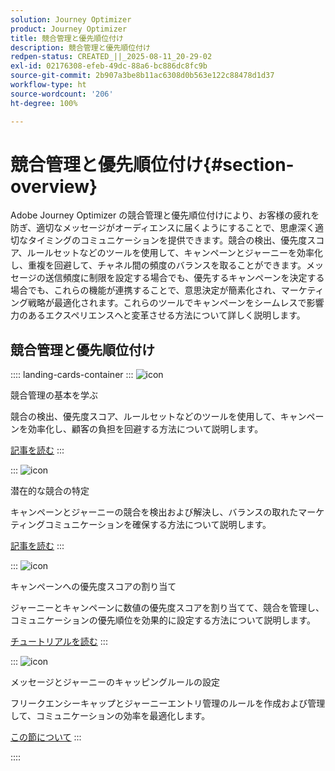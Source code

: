 ```yaml
---
solution: Journey Optimizer
product: Journey Optimizer
title: 競合管理と優先順位付け
description: 競合管理と優先順位付け
redpen-status: CREATED_||_2025-08-11_20-29-02
exl-id: 02176308-efeb-49dc-88a6-bc886dc8fc9b
source-git-commit: 2b907a3be8b11ac6308d0b563e122c88478d1d37
workflow-type: ht
source-wordcount: '206'
ht-degree: 100%

---
```


# 競合管理と優先順位付け{#section-overview}

Adobe Journey Optimizer の競合管理と優先順位付けにより、お客様の疲れを防ぎ、適切なメッセージがオーディエンスに届くようにすることで、思慮深く適切なタイミングのコミュニケーションを提供できます。競合の検出、優先度スコア、ルールセットなどのツールを使用して、キャンペーンとジャーニーを効率化し、重複を回避して、チャネル間の頻度のバランスを取ることができます。メッセージの送信頻度に制限を設定する場合でも、優先するキャンペーンを決定する場合でも、これらの機能が連携することで、意思決定が簡素化され、マーケティング戦略が最適化されます。これらのツールでキャンペーンをシームレスで影響力のあるエクスペリエンスへと変革させる方法について詳しく説明します。

## 競合管理と優先順位付け

:::: landing-cards-container
:::
![icon](https://cdn.experienceleague.adobe.com/icons/circle-play.svg)

競合管理の基本を学ぶ

競合の検出、優先度スコア、ルールセットなどのツールを使用して、キャンペーンを効率化し、顧客の負担を回避する方法について説明します。

[記事を読む](../using/conflict-prioritization/gs-conflict-prioritization.md)
:::

:::
![icon](https://cdn.experienceleague.adobe.com/icons/list-check.svg)

潜在的な競合の特定

キャンペーンとジャーニーの競合を検出および解決し、バランスの取れたマーケティングコミュニケーションを確保する方法について説明します。

[記事を読む](../using/conflict-prioritization/conflicts.md)
:::

:::
![icon](https://cdn.experienceleague.adobe.com/icons/bullseye.svg)

キャンペーンへの優先度スコアの割り当て

ジャーニーとキャンペーンに数値の優先度スコアを割り当てて、競合を管理し、コミュニケーションの優先順位を効果的に設定する方法について説明します。

[チュートリアルを読む](../using/conflict-prioritization/priority-scores.md)
:::

:::
![icon](https://cdn.experienceleague.adobe.com/icons/gear.svg)

メッセージとジャーニーのキャッピングルールの設定

フリークエンシーキャップとジャーニーエントリ管理のルールを作成および管理して、コミュニケーションの効率を最適化します。

[この節について](capping-rules-landing-page.md)
:::

::::
